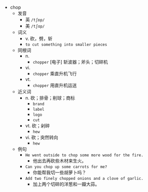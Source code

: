 - chop
  - 发音
    - 英 `/tʃɒp/`
    - 美 `/tʃɑp/`
  - 词义
    - v. 砍，劈，斩
    - `to cut something into smaller pieces`
  - 同根词
    - n.
      - `chopper` [电子] 斩波器；斧头；切碎机
    - vi.
      - `chopper` 乘直升机飞行
    - vt.
      - `chopper` 用直升机运送
  - 近义词
    - n. 砍；排骨；削球；商标
      - `brand`
      - `label`
      - `logo`
      - `cut`
    - vt. 砍；剁碎
      - `hew`
    - vi. 砍；突然转向
      - `hew`
  - 例句
    - `He went outside to chop some more wood for the fire.`
      - 他出去再砍些木材来生火。
    - `Can you chop up some carrots for me?`
      - 你能帮我切一些胡萝卜吗？
    - `Add two finely chopped onions and a clove of garlic.`
      - 加上两个切碎的洋葱和一瓣大蒜。

